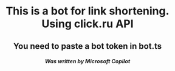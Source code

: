 <h1 align='center'>This is a bot for link shortening. Using click.ru API </h1>
<h2 align='center'>You need to paste a bot token in bot.ts</h2>
<h5 align='center'>Was written by Microsoft Copilot</h5>
